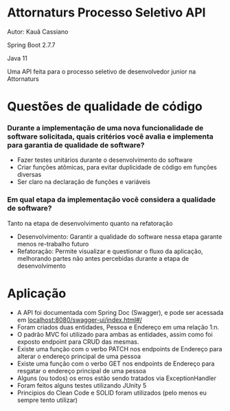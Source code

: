 # Attornaturs Processo Seletivo API

Autor: Kauã Cassiano

Spring Boot 2.7.7

Java 11

Uma API feita para o processo seletivo de desenvolvedor junior na  Attornaturs

# Questões de qualidade de código

### Durante a implementação de uma nova funcionalidade de software solicitada, quais critérios você avalia e implementa para garantia de qualidade de software?

- Fazer testes unitários durante o desenvolvimento do software
- Criar funções atômicas, para evitar duplicidade de código em funções diversas
- Ser claro na declaração de funções e variáveis

### Em qual etapa da implementação você considera a qualidade de software?

Tanto na etapa de desenvolvimento quanto na refatoração

- Desenvolvimento: Garantir a qualidade do software nessa etapa garante menos re-trabalho futuro
- Refatoração: Permite visualizar e questionar o fluxo da aplicação, melhorando partes não antes percebidas durante a etapa de desenvolvimento

# Aplicação

* A API foi documentada com Spring Doc (Swagger), e pode ser acessada em [localhost:8080/swagger-ui/index.html#/](http://localhost:8080/swagger-ui/index.html#/)
* Foram criados duas entidades, Pessoa e Endereço em uma relação 1:n.
* O padrão MVC foi utilizado para ambas as entidades, assim como foi exposto endpoint para CRUD das mesmas.
* Existe uma função com o verbo PATCH nos endpoints de Endereço para alterar o endereço principal de uma pessoa
* Existe uma função com o verbo GET nos endpoints de Endereço para resgatar o endereço principal de uma pessoa
* Alguns (ou todos) os erros estão sendo tratados via ExceptionHandler
* Foram feitos alguns testes utilizando JUnity 5
* Principios do Clean Code e SOLID foram utilizados (pelo menos eu sempre tento utilizar)